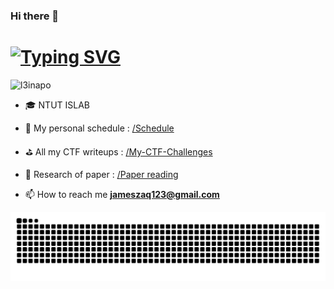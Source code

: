### Hi there 👋

# [![Typing SVG](https://readme-typing-svg.herokuapp.com?font=Fira+Code&size=21&pause=1000&color=4929F7&background=FFFFFF00&center=true&vCenter=true&repeat=false&width=435&lines=%E2%9C%A8Welcome+to+l3obo's+GitHub+%E2%9C%A8)](https://git.io/typing-svg)

<p align="left"> <img src="https://komarev.com/ghpvc/?username=mhd-ashmal38&label=Profile%20views&color=0e75b6&style=flat" alt="l3inapo" /> </p>

- 🎓 NTUT ISLAB

- 🎯 My personal schedule : [/Schedule](https://github.com/l3inapo/Schedule)

- ⛳ All my CTF writeups : [/My-CTF-Challenges](https://github.com/l3inapo/All_my_writeup) 

- 📝 Research of paper : [/Paper reading](https://github.com/l3inapo/ML-paper-reading)

- 📫 How to reach me **jameszaq123@gmail.com**

![snake gif](https://raw.githubusercontent.com/l3inapo/l3inapo/output/github-contribution-grid-snake.svg)
<!--
**l3inapo/l3inapo** is a ✨ _special_ ✨ repository because its `README.md` (this file) appears on your GitHub profile.

Here are some ideas to get you started:

- 🔭 I’m currently working on ...
- 🌱 I’m currently learning ...
- 👯 I’m looking to collaborate on ...
- 🤔 I’m looking for help with ...
- 💬 Ask me about ...
- 📫 How to reach me: ...
- 😄 Pronouns: ...
- ⚡ Fun fact: ...
-->

